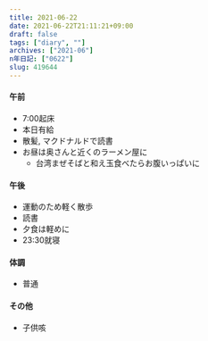```yaml
---
title: 2021-06-22
date: 2021-06-22T21:11:21+09:00
draft: false
tags: ["diary", ""]
archives: ["2021-06"]
n年日記: ["0622"]
slug: 419644
---
```

#### 午前
- 7:00起床
- 本日有給
- 散髪, マクドナルドで読書
- お昼は奥さんと近くのラーメン屋に
  - 台湾まぜそばと和え玉食べたらお腹いっぱいに
#### 午後
- 運動のため軽く散歩
- 読書
- 夕食は軽めに
- 23:30就寝
#### 体調
- 普通
#### その他
- 子供咳